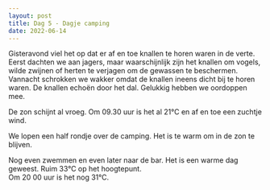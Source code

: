 ```yaml
---
layout: post
title: Dag 5 - Dagje camping
date: 2022-06-14
---
```

Gisteravond viel het op dat er af en toe knallen te horen waren in de verte. Eerst dachten we aan jagers, maar waarschijnlijk zijn het knallen om vogels, wilde zwijnen of herten te verjagen om de gewassen te beschermen. Vannacht schrokken we wakker omdat de knallen ineens dicht bij te horen waren. De knallen echoën door het dal. Gelukkig hebben we oordoppen mee.

De zon schijnt al vroeg. Om 09.30 uur is het al 21°C en af en toe een zuchtje wind.  

We lopen een half rondje over de camping. Het is te warm om in de zon te blijven.

Nog even zwemmen en even later naar de bar. Het is een warme dag geweest. Ruim 33°C op het hoogtepunt.  
Om 20 00 uur is het nog 31°C.